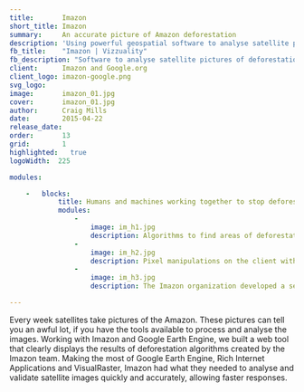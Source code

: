 ```yaml
---
title:       Imazon
short_title: Imazon
summary:     An accurate picture of Amazon deforestation
description: 'Using powerful geospatial software to analyse satellite pictures of deforestation in the Amazon'
fb_title:    "Imazon | Vizzuality"
fb_description: "Software to analyse satellite pictures of deforestation in the Amazon"
client:      Imazon and Google.org
client_logo: imazon-google.png 
svg_logo:    
image:       imazon_01.jpg
cover:       imazon_01.jpg
author:      Craig Mills
date:        2015-04-22
release_date:  
order:       13
grid:        1
highlighted:   true
logoWidth:  225

modules:

    -   blocks:
            title: Humans and machines working together to stop deforestation
            modules:
                -
                    image: im_h1.jpg
                    description: Algorithms to find areas of deforestation from the images and measurements of Amazonian rainforests were run using Google Earth Engine. In addition to the data process, the tool relies on the data hosting services of Google Earth Engine.
                -
                    image: im_h2.jpg
                    description: Pixel manipulations on the client with HTML5 canvas provides a great way to visualize and manipulate raster data on the browser. The tool presents an advanced user interface that allows users to select deforestation polygons, draw new ones, edit shapes or configure thresholds to define areas.
                -
                    image: im_h3.jpg
                    description: The Imazon organization developed a set of algorithms to detect deforestation areas. Working to improve their workflow for validation means a faster response to this important topic.

---
```

Every week satellites take pictures of the Amazon. These pictures can tell you an awful lot, if you have the tools available to process and analyse the images. Working with Imazon and Google Earth Engine, we built a web tool that clearly displays the results of deforestation algorithms created by the Imazon team. Making the most of Google Earth Engine, Rich Internet Applications and VisualRaster, Imazon had what they needed to analyse and validate satellite images quickly and accurately, allowing faster responses. 
